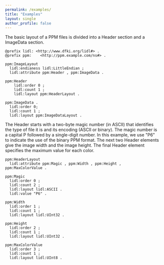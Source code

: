 ```yaml
---
permalink: /examples/
title: "Examples"
layout: single
author_profile: false
---
```


The basic layout of a PPM files is divided into a Header section and a ImageData section.
 
```
@prefix lidl: <http://www.dfki.org/lidl#> .
@prefix ppm:	<http://ppm.example.com/ns#> .

ppm:ImageLayout
  lidl:endianess lidl:LittleEndian ;
  lidl:attribute ppm:Header , ppm:ImageData .

ppm:Header
    lidl:order 0 ;
    lidl:count 1 ;
    lidl:layout ppm:HeaderLayout .

ppm:ImageData .
  lidl:order 0;
  lidl:count 1 ;
  lidl:layout ppm:ImageDataLayout .
```

The Header starts with a two-byte magic number (in ASCII) that identifies the type of file it is and its encoding (ASCII or binary). 
The magic number is a capital P followed by a single-digit number. In this example, we use "P6" to indicate the use of the binary PPM format. 
The next two Header elements give the image width and the image height.
The final Header element specifies the maximum value for each color.

```
ppm:HeaderLayout
  lidl:attribute ppm:Magic , ppm:Width , ppm:Height , ppm:MaxColorValue .

ppm:Magic
  lidl:order 0 ;
  lidl:count 2 ;
  lidl:layout lidl:ASCII .
  lidl:value "P6" .

ppm:Width
  lidl:order 1 ; 
  lidl:count 1 ;
  lidl:layout lidl:UInt32 .

ppm:Height
  lidl:order 2 ; 
  lidl:count 1 ;
  lidl:layout lidl:UInt32 .

ppm:MaxColorValue
  lidl:order 3 ; 
  lidl:count 1 ;
  lidl:layout lidl:UInt8 .
```
